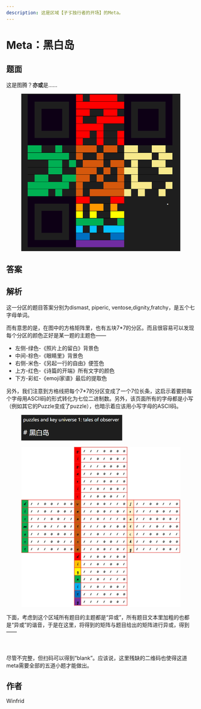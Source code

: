 ```yaml
---
description: 这是区域【孑孓独行者的开场】的Meta。
---
```


# Meta：黑白岛

## 题面

这是图腾？**亦或**是……

<figure><img src="../../../.gitbook/assets/image (14).png" alt="" width="485"><figcaption></figcaption></figure>

## 答案



## 解析

这一分区的题目答案分别为dismast, piperic, ventose,dignity,fratchy，是五个七字母单词。

而有意思的是，在图中的方格矩阵里，也有五块7\*7的分区。而且很容易可以发现每个分区的颜色正好是某一题的主题色——

* 左侧-绿色-《照片上的留白》背景色
* 中间-棕色-《眼睛里》背景色
* 右侧-米色-《另起一行的自由》便签色
* 上方-红色-《诗篇的开端》所有文字的颜色
* 下方-彩虹-《emoji家谱》最后的提取色

另外，我们注意到方格线把每个7\*7的分区变成了一个7位长条，这启示着要把每个字母用ASCII码的形式转化为七位二进制数。另外，该页面所有的字母都是小写（例如其它的Puzzle变成了puzzle），也暗示着应该用小写字母的ASCII码。

<figure><img src="../../../.gitbook/assets/image (15).png" alt="" width="269"><figcaption></figcaption></figure>

<figure><img src="../../../.gitbook/assets/image (16).png" alt=""><figcaption></figcaption></figure>

下面，考虑到这个区域所有题目的主题都是“异或”，所有题目文本里加粗的也都是“异或”的谐音，于是在这里，将得到的矩阵与题目给出的矩阵进行异或，得到——\
\
<img src="https://statics.pku1.miaomiaomiao.com.cn/static/files/61a0dccaf135435ca264d4428bdb2494.png" alt="" data-size="original">\
\
尽管不完整，但扫码可以得到“blank”。应该说，这里残缺的二维码也使得这道meta需要全部的五道小题才能做出。

## 作者

Winfrid
